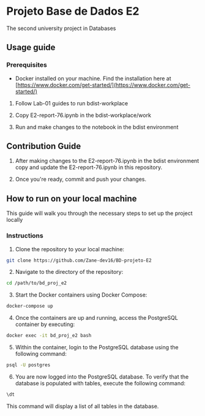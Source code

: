 # Projeto Base de Dados E2

The second university project in Databases

## Usage guide

### Prerequisites

- Docker installed on your machine. Find the installation here at [https://www.docker.com/get-started/](https://www.docker.com/get-started/)


1. Follow Lab-01 guides to run bdist-workplace
   
2. Copy E2-report-76.ipynb in the bdist-workplace/work

3. Run and make changes to the notebook in the bdist environment

## Contribution Guide

1. After making changes to the E2-report-76.ipynb in the bdist environment copy and update the E2-report-76.ipynb in this repository.

2. Once you're ready, commit and push your changes.

## How to run on your local machine

This guide will walk you through the necessary steps to set up the project locally


### Instructions

1. Clone the repository to your local machine:

```bash
git clone https://github.com/Zane-dev16/BD-projeto-E2
```

2. Navigate to the directory of the repository:

```bash
cd /path/to/bd_proj_e2
```

3. Start the Docker containers using Docker Compose:

```bash
docker-compose up
```

4. Once the containers are up and running, access the PostgreSQL container by executing:

```bash
docker exec -it bd_proj_e2 bash
```

5. Within the container, login to the PostgreSQL database using the following command:

```bash
psql -U postgres
```

6. You are now logged into the PostgreSQL database. To verify that the database is populated with tables, execute the following command:

```sql
\dt
```
This command will display a list of all tables in the database.
